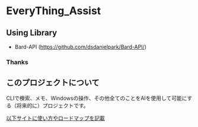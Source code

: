 # EveryThing_Assist

## Using Library


+ Bard-API (https://github.com/dsdanielpark/Bard-API/)

### Thanks

## このプロジェクトについて
CLIで検索、メモ、Windowsの操作、その他全てのことをAIを使用して可能にする（将来的に）プロジェクトです。

[以下サイトに使い方やロードマップを記載]([https://www.google.co.jp/](https://scrapbox.io/EveryThingAssistAI/EveryThingAssistAI%E3%83%89%E3%82%AD%E3%83%A5%E3%83%A1%E3%83%B3%E3%83%88))
